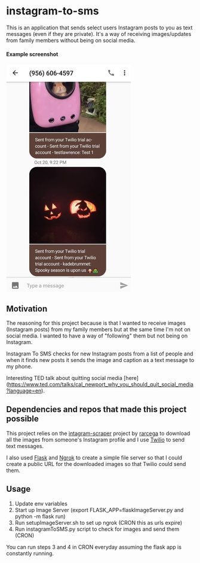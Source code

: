 # instagram-to-sms
This is an application that sends select users Instagram posts to you as text messages (even if they are private). It's a way of receiving images/updates from family members without being on social media. 
#### Example screenshot
![alt text](https://raw.githubusercontent.com/caleblawrence/instagram-to-sms/master/example_screenshot.jpg)

## Motivation
The reasoning for this project because is that I wanted to receive images (Instagram posts) from my family members but at the same time I'm not on social media. I wanted to have a way of "following" them but not being on Instagram. 

Instagram To SMS checks for new Instagram posts from a list of people and when it finds new posts it sends the image and caption as a text message to my phone.

Interesting TED talk about quitting social media [here] (https://www.ted.com/talks/cal_newport_why_you_should_quit_social_media?language=en).


## Dependencies and repos that made this project possible
This project relies on the [intagram-scraper](https://github.com/rarcega/instagram-scraper) project by [rarcega](https://github.com/rarcega) to download all the images from someone's Instagram profile and I use [Twilio](http://twilio.com) to send text messages.

I also used [Flask](http://flask.pocoo.org/) and [Ngrok](https://ngrok.com/) to create a simple file server so that I could create a public URL for the downloaded images so that Twilio could send them.

## Usage
1. Update env variables 
2. Start up Image Server (export FLASK_APP=flaskImageServer.py and python -m flask run)
3. Run setupImageServer.sh to set up ngrok (CRON this as urls expire)
4. Run instagramToSMS.py script to check for images and send them (CRON)

You can run steps 3 and 4 in CRON everyday assuming the flask app is constantly running.
